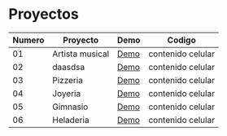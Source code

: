 # Proyectos



  Numero |Proyecto |Demo| Codigo
 ---- |---- |--| ------  
   01 |Artista musical |[Demo](https://funny-eclair-dd7a39.netlify.app/)| contenido celular 
   02 |daasdsa |[Demo](https://stellular-caramel-bdffbb.netlify.app/)| contenido celular
   03 |Pizzeria |[Demo](https://cosmic-sable-6366dd.netlify.app/)| contenido celular 
   04 |Joyeria |[Demo](https://singular-concha-ff6b36.netlify.app/)| contenido celular 
   05 |Gimnasio |[Demo](https://venerable-sorbet-90ccd9.netlify.app/)| contenido celular 
   06 |Heladeria |[Demo](https://heladeria-proyecto.netlify.app/)| contenido celular 
  
   
   
   
